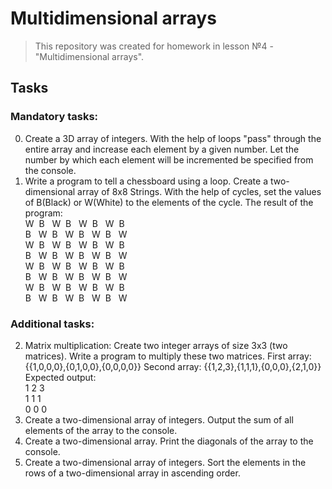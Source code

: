 # Multidimensional arrays

>This repository was created for homework in lesson №4 - "Multidimensional arrays".

## Tasks

### Mandatory tasks:
0. Create a 3D array of integers.
   With the help of loops "pass" through the entire array and increase each element by a given number.
   Let the number by which each element will be incremented be specified from the console.
1. Write a program to tell a chessboard using a loop.
   Create a two-dimensional array of 8x8 Strings.
   With the help of cycles, set the values of B(Black) or W(White) to the elements of the cycle.
   The result of the program:  
   W&nbsp;&nbsp;B&nbsp;&nbsp;&nbsp;W&nbsp;&nbsp;B&nbsp;&nbsp;&nbsp;W&nbsp;&nbsp;B&nbsp;&nbsp;&nbsp;W&nbsp;&nbsp;B  
   B&nbsp;&nbsp;&nbsp;W&nbsp;&nbsp;B&nbsp;&nbsp;&nbsp;W&nbsp;&nbsp;B&nbsp;&nbsp;&nbsp;W&nbsp;&nbsp;B&nbsp;&nbsp;&nbsp;W  
   W&nbsp;&nbsp;B&nbsp;&nbsp;&nbsp;W&nbsp;&nbsp;B&nbsp;&nbsp;&nbsp;W&nbsp;&nbsp;B&nbsp;&nbsp;&nbsp;W&nbsp;&nbsp;B  
   B&nbsp;&nbsp;&nbsp;W&nbsp;&nbsp;B&nbsp;&nbsp;&nbsp;W&nbsp;&nbsp;B&nbsp;&nbsp;&nbsp;W&nbsp;&nbsp;B&nbsp;&nbsp;&nbsp;W  
   W&nbsp;&nbsp;B&nbsp;&nbsp;&nbsp;W&nbsp;&nbsp;B&nbsp;&nbsp;&nbsp;W&nbsp;&nbsp;B&nbsp;&nbsp;&nbsp;W&nbsp;&nbsp;B  
   B&nbsp;&nbsp;&nbsp;W&nbsp;&nbsp;B&nbsp;&nbsp;&nbsp;W&nbsp;&nbsp;B&nbsp;&nbsp;&nbsp;W&nbsp;&nbsp;B&nbsp;&nbsp;&nbsp;W  
   W&nbsp;&nbsp;B&nbsp;&nbsp;&nbsp;W&nbsp;&nbsp;B&nbsp;&nbsp;&nbsp;W&nbsp;&nbsp;B&nbsp;&nbsp;&nbsp;W&nbsp;&nbsp;B  
   B&nbsp;&nbsp;&nbsp;W&nbsp;&nbsp;B&nbsp;&nbsp;&nbsp;W&nbsp;&nbsp;B&nbsp;&nbsp;&nbsp;W&nbsp;&nbsp;B&nbsp;&nbsp;&nbsp;W
### Additional tasks:
2. Matrix multiplication: Create two integer arrays of size 3x3 (two matrices).
   Write a program to multiply these two matrices.
   First array: {{1,0,0,0},{0,1,0,0},{0,0,0,0}}
   Second array: {{1,2,3},{1,1,1},{0,0,0},{2,1,0}}
   Expected output:  
   1 2 3  
   1 1 1  
   0 0 0  
3. Create a two-dimensional array of integers. Output the sum of all elements of the array to the console.
4. Create a two-dimensional array. Print the diagonals of the array to the console.
5. Create a two-dimensional array of integers. Sort the elements in the rows of a two-dimensional array in ascending order.
